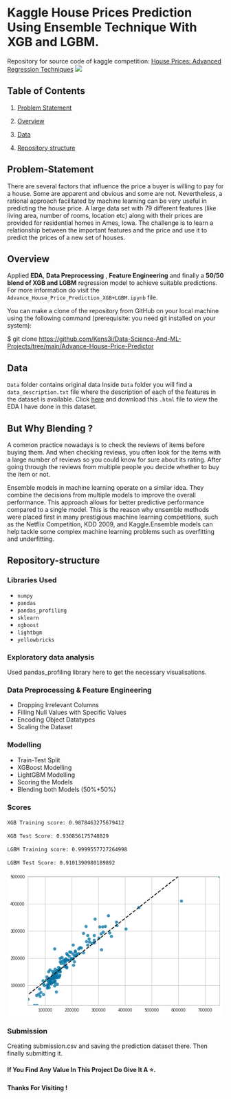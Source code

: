 # Kaggle House Prices Prediction Using Ensemble Technique With XGB and LGBM.

Repository for source code of kaggle competition: [House Prices: Advanced Regression Techniques](https://www.kaggle.com/c/house-prices-advanced-regression-techniques)
![](https://storage.googleapis.com/kaggle-competitions/kaggle/5407/media/housesbanner.png)


## Table of Contents

1. [Problem Statement](#Problem-Statement)

2. [Overview](#Overview)

3. [Data](#Data)

4. [Repository structure](#Repository-structure)


## Problem-Statement

There are several factors that influence the price a buyer is willing to pay for a house. Some are apparent and obvious and some are not. Nevertheless, a rational approach facilitated by machine learning can be very useful in predicting the house price. A large data set with 79 different features (like living area, number of rooms, location etc) along with their prices are provided for residential homes in Ames, Iowa. The challenge is to learn a relationship between the important features and the price and use it to predict the prices of a new set of houses.


## Overview
Applied **EDA**, **Data Preprocessing** , **Feature Engineering** and finally a **50/50 blend of XGB and LGBM** regression model to achieve suitable predictions. For more information do visit the `Advance_House_Price_Prediction_XGB+LGBM.ipynb` file.

You can make a clone of the repository from GitHub on your local machine using the following command (prerequisite: you need git installed on your system):

$ git clone https://github.com/Kens3i/Data-Science-And-ML-Projects/tree/main/Advance-House-Price-Predictor

## Data

`Data` folder contains original data
Inside `Data` folder you will find a ``data_description.txt``  file where the description of each of the features in the dataset is available.
Click [here](https://drive.google.com/file/d/13TDiD7QAc_aaDHUKF7-G_l1DYdjkaZtm/view?usp=sharing) and download this ``.html`` file to view the EDA I have done in this dataset.

## But Why Blending ?

A common practice nowadays is to check the reviews of items before buying them. And when checking reviews, you often look for the items with a large number of reviews so you could know for sure about its rating. After going through the reviews from multiple people you decide whether to buy the item or not.

Ensemble models in machine learning operate on a similar idea. They combine the decisions from multiple models to improve the overall performance. This approach allows for better predictive performance compared to a single model. This is the reason why ensemble methods were placed first in many prestigious machine learning competitions, such as the Netflix Competition, KDD 2009, and Kaggle.Ensemble models can help tackle some complex machine learning problems such as overfitting and underfitting.

## Repository-structure

### Libraries Used

 - ``numpy``
 - ``pandas``
 - ``pandas_profiling``
 - ``sklearn``
 - ``xgboost``
 - ``lightbgm``
 - ``yellowbricks``

### Exploratory data analysis
Used pandas_profiling library here to get the necessary visualisations.

### Data Preprocessing & Feature Engineering

 - Dropping Irrelevant Columns
 - Filling Null Values with Specific Values
 - Encoding Object Datatypes
 - Scaling the Dataset

### Modelling

 - Train-Test Split
- XGBoost Modelling
- LightGBM Modelling
- Scoring the Models
- Blending both Models (50%+50%)
### Scores
``XGB Training score: 0.9878463275679412 ``

``XGB Test Score: 0.930856175748829``

``LGBM Training score: 0.9999557727264998``

``LGBM Test Score: 0.9101390980189892``

![](https://raw.githubusercontent.com/Kens3i/Data-Science-And-ML-Projects/main/Advance%20House%20Price%20Predictor/Images/plot2.png)

### Submission
Creating submission.csv and saving the prediction dataset there. Then finally submitting it.

#### If You Find Any Value In This Project Do Give It A  ⭐.
#### Thanks For Visiting !
